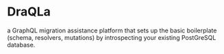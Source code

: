 # DraQLa
a GraphQL migration assistance platform that sets up the basic boilerplate (schema, resolvers, mutations) by introspecting your existing PostGreSQL database.
